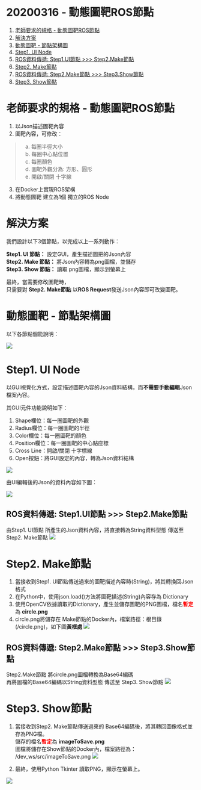 # 20200316 - 動態圖靶ROS節點
1. [老師要求的規格 - 動態圖靶ROS節點](https://hackmd.io/_uznmnqNTrmYzlJ0fYySUQ#%E8%80%81%E5%B8%AB%E8%A6%81%E6%B1%82%E7%9A%84%E8%A6%8F%E6%A0%BC---%E5%8B%95%E6%85%8B%E5%9C%96%E9%9D%B6ROS%E7%AF%80%E9%BB%9E)
2. [解決方案](https://hackmd.io/_uznmnqNTrmYzlJ0fYySUQ#%E8%A7%A3%E6%B1%BA%E6%96%B9%E6%A1%88)
3. [動態圖靶 - 節點架構圖](https://hackmd.io/_uznmnqNTrmYzlJ0fYySUQ#%E5%8B%95%E6%85%8B%E5%9C%96%E9%9D%B6---%E7%AF%80%E9%BB%9E%E6%9E%B6%E6%A7%8B%E5%9C%96)
4. [Step1. UI Node](https://hackmd.io/_uznmnqNTrmYzlJ0fYySUQ#Step1-UI-Node)
5. [ROS資料傳遞: Step1.UI節點 >>> Step2.Make節點](https://hackmd.io/_uznmnqNTrmYzlJ0fYySUQ#ROS%E8%B3%87%E6%96%99%E5%82%B3%E9%81%9E-Step1UI%E7%AF%80%E9%BB%9E-gtgtgt-Step2Make%E7%AF%80%E9%BB%9E)
6. [Step2. Make節點](https://hackmd.io/_uznmnqNTrmYzlJ0fYySUQ#Step2-Make%E7%AF%80%E9%BB%9E)
7. [ROS資料傳遞: Step2.Make節點 >>> Step3.Show節點](https://hackmd.io/_uznmnqNTrmYzlJ0fYySUQ#ROS%E8%B3%87%E6%96%99%E5%82%B3%E9%81%9E-Step2Make%E7%AF%80%E9%BB%9E-gtgtgt-Step3Show%E7%AF%80%E9%BB%9E)
8. [Step3. Show節點](https://hackmd.io/_uznmnqNTrmYzlJ0fYySUQ#Step3-Show%E7%AF%80%E9%BB%9E)
# 老師要求的規格 - 動態圖靶ROS節點

1. 以Json描述圖靶內容  
3. 圖靶內容，可修改：  
>&ensp; a. 每圈半徑大小  
&ensp; b. 每圈中心點位置  
&ensp; c. 每圈顏色  
&ensp; d. 圖靶外觀分為: 方形、圓形  
&ensp; e. 開啟/關閉 十字線  
3. 在Docker上實現ROS架構  
4. 將動態圖靶 建立為1個 獨立的ROS Node  


# 解決方案

我們設計以下3個節點，以完成以上一系列動作：

**Step1. UI 節點：** 設定GUI，產生描述圖把的Json內容  
**Step2. Make 節點：** 將Json內容轉為png圖檔，並儲存  
**Step3. Show 節點：** 讀取 png圖檔，顯示到螢幕上  

最終，當需要修改圖靶時，  
只需要對 **Step2. Make節點** 以**ROS Request**發送Json內容即可改變圖靶。

# 動態圖靶 - 節點架構圖

以下各節點個能說明：

![](https://i.imgur.com/vrn09ty.png)


# Step1. UI Node

以GUI視覺化方式，設定描述圖靶內容的Json資料結構，而**不需要手動編輯**Json檔案內容。

其GUI元件功能說明如下：  
1. Shape欄位：每一圈圖靶的外觀  
2. Radius欄位：每一圈圖靶的半徑  
3. Color欄位：每一圈圖靶的顏色  
4. Position欄位：每一圈圖靶的中心點座標  
5. Cross Line：開啟/關閉 十字標線  
6. Open按鈕：將GUI設定的內容，轉為Json資料結構  


![](https://i.imgur.com/qqDHv2a.png)


由UI編輯後的Json的資料內容如下圖：

![](https://i.imgur.com/5eAWwQw.png)



## ROS資料傳遞: Step1.UI節點 >>> Step2.Make節點

由Step1. UI節點 所產生的Json資料內容，將直接轉為String資料型態 傳送至Step2. Make節點
![](https://i.imgur.com/jA0RqnL.png)


# Step2. Make節點
1. 當接收到Step1. UI節點傳送過來的圖靶描述內容時(String)，將其轉換回Json格式
2. 在Python中，使用json.load()方法將圖靶描述(String)內容存為 Dictionary
3. 使用OpenCV依據讀取的Dictionary，產生並儲存圖靶的PNG圖檔，檔名<font color=#FF0000>**暫定**</font>為 **circle.png**
4. circle.png將儲存在 Make節點的Docker內，檔案路徑：根目錄(/circle.png)，如下圖**黃框處**
![](https://i.imgur.com/Y3kFUzc.png)


## ROS資料傳遞: Step2.Make節點 >>> Step3.Show節點
Step2.Make節點  將circle.png圖檔轉換為Base64編碼  
再將圖檔的Base64編碼以String資料型態 傳送至 Step3. Show節點
![](https://i.imgur.com/9fJS0ZW.png)



# Step3. Show節點
1. 當接收到Step2. Make節點傳送過來的 Base64編碼後，將其轉回圖像格式並存為PNG檔。<br>
儲存的檔名<font color=#FF0000>**暫定**</font>為 **imageToSave.png**<br>
圖檔將儲存在Show節點的Docker內，檔案路徑為： /dev_ws/src/imageToSave.png
![](https://i.imgur.com/E4svGHc.png)


2. 最終，使用Python Tkinter 讀取PNG，顯示在螢幕上。


![](https://i.imgur.com/fu9kZ7q.png)
